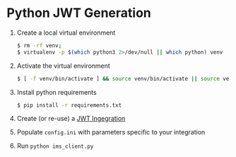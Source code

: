 # Python JWT Generation

1. Create a local virtual environment
    
    ```bash
    $ rm -rf venv;
    $ virtualenv -p $(which python3 2>/dev/null || which python) venv
    ```

2. Activate the virtual environment

    ```bash
    $ [ -f venv/bin/activate ] && source venv/bin/activate || source venv/Scripts/activate
    ```

3. Install python requirements

    ```bash
    $ pip install -r requirements.txt
    ```
   
4. Create (or re-use) a [JWT Ingegration](https://www.adobe.io/apis/experiencecloud/analytics/docs.html#!AdobeDocs/analytics-2.0-apis/master/jwt.md)

5. Populate `config.ini` with parameters specific to your integration

6. Run `python ims_client.py`